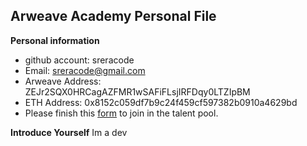 ## Arweave Academy Personal File
**Personal information**
- github account: sreracode
- Email: sreracode@gmail.com
- Arweave Address: ZEJr2SQX0HRCagAZFMR1wSAFiFLsjIRFDqy0LTZIpBM
- ETH Address: 0x8152c059df7b9c24f459cf597382b0910a4629bd
- Please finish this [form](https://docs.google.com/forms/d/e/1FAIpQLSfWA5fIIcBgmRppm3jNz5vmf9Mai_QMVil-2pO4r7YKn_Zhtw/viewform?usp=sf_link) to join in the talent pool.

**Introduce Yourself**
Im a dev
